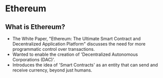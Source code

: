 # Ethereum

## What is Ethereum?

 - The White Paper, "Ethereum: The Ultimate Smart Contract and Decentralized Application Platform" discusses the need for more programmatic control over transactions.
- Wanted to enable the creation of 'Decentralized Autonomous Corporations (DAC)'.
- Introduces the idea of 'Smart Contracts' as an entity that can send and receive currency, beyond just humans.



